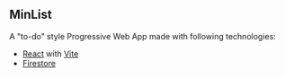 ## MinList

A "to-do" style Progressive Web App made with following technologies:

- [React](https://react.dev) with [Vite](https://vite.dev)
- [Firestore](https://firebase.google.com/products/firestore)


<!-- 




 - update firebase security
 - create privacy policy and ters of service
 - when a user is deleted, delete all of thier tasks aswell
 - add about info, maybe buy coffie button
 - forgot password retrieval
 ✓ add when deletinng list it also deletes associated tasks
 ✓ give ability to delete your own account
 ✓ ability to change or add password, exspecially since first time users that logged in with google wont have a password set
 ✓ figure out scroll bars for long lists
 ✓ add install button to options menu
 ✓ add show password
 ✓ make sure logging out fron all buttons, delete account, change password, etc deletes all local storage
 ✓ if showall is off dont add those tasks to counts
 ✓ add animations back



 

-->